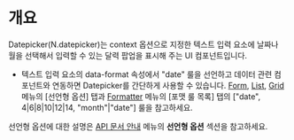 개요
===

Datepicker(N.datepicker)는 context 옵션으로 지정한 텍스트 입력 요소에 날짜나 월을 선택해서 입력할 수 있는 달력 팝업을 표시해 주는 UI 컴포넌트입니다.

 * 텍스트 입력 요소의 data-format 속성에서 "date" 룰을 선언하고 데이터 관련 컴포넌트와 연동하면 Datepicker를 간단하게 사용할 수 있습니다.
<a href="?page=html/naturaljs/refr/refr0407.html">Form</a>,
<a href="?page=html/naturaljs/refr/refr0408.html">List</a>,
<a href="?page=html/naturaljs/refr/refr0409.html">Grid</a> 메뉴의  [선언형 옵션] 탭과
<a href="?page=html/naturaljs/refr/refr0301.html">Formatter</a> 메뉴의 [포맷 룰 목록] 탭의 ["date", 4|6|8|10|12|14, "month"|"date"] 룰을 참고하세요.

<p class="alert">선언형 옵션에 대한 설명은 <a href="?page=html/naturaljs/refr/refr0001.html">API 문서 안내</a> 메뉴의 <strong>선언형 옵션</strong> 섹션을 참고하세요.</p>
